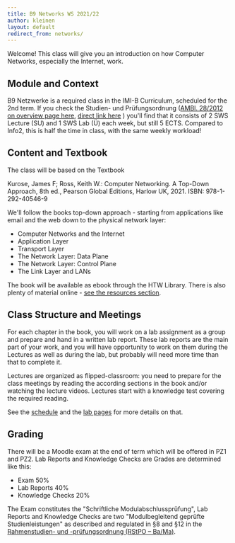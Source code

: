 ```yaml
---
title: B9 Networks WS 2021/22
author: kleinen
layout: default
redirect_from: networks/
---
```


Welcome! This class will give you an introduction on how Computer Networks, especially the Internet, work.

## Module and Context

B9 Netzwerke is a required class in the IMI-B Curriculum, scheduled for the 2nd
term. If you check the Studien- und Prüfungsordnung
([AMBl. 28/2012 on overview page here](https://imi-bachelor.htw-berlin.de/studium/ordnungen-module/#c4106),
[direct link here](https://imi-bachelor.htw-berlin.de/fileadmin/HTW/Zentral/Rechtsstelle/Amtliche_Mitteilungsblaetter/2012/28_12.pdf) )
you'll find that it consists of 2 SWS Lecture (SU) and 1 SWS Lab (Ü) each week,
but still 5 ECTS. Compared to Info2, this is half the time in class, with the
same weekly workload!

## Content and Textbook

The class will be based on the Textbook

Kurose, James F; Ross, Keith W.: Computer Networking. A Top-Down Approach, 8th ed., Pearson Global Editions, Harlow UK, 2021.
ISBN: 978-1-292-40546-9

We'll follow the books top-down approach - starting from applications like email and the web down to the physical network layer:

- Computer Networks and the Internet          
- Application Layer                     
- Transport Layer                                      
- The Network Layer: Data Plane                                   
- The Network Layer: Control Plane                                    
- The Link Layer and LANs    

The book will be available as ebook through the HTW Library.
There is also plenty of material online - [see the resources section](./resources).

## Class Structure and Meetings

For each chapter in the book, you will work on a lab assignment as a group and
prepare and hand in a written lab report. These lab reports are the main part
of your work, and you will have opportunity to work on them during the Lectures
as well as during the lab, but probably will need more time than that to complete it.

Lectures are organized as flipped-classroom: you need
to prepare for the class meetings by reading the according sections in the book and/or
watching the lecture videos.
Lectures start with a knowledge test covering the required reading.

See the [schedule](./schedule) and the [lab pages](./labs) for more details on that.

## Grading

There will be a Moodle exam at the end of term which will be offered
in PZ1 and PZ2. Lab Reports and Knowledge Checks are  Grades are determined like this:

- Exam 50%
- Lab Reports 40%
- Knowledge Checks 20%

The Exam constitutes the "Schriftliche Modulabschlussprüfung",
Lab Reports and Knowledge Checks are two "Modulbegleitend geprüfte Studienleistungen"
as described and regulated in §8 and §12 in the [Rahmenstudien- und -prüfungsordnung (RStPO – Ba/Ma)](https://www.htw-berlin.de/hochschule/dokumente/rahmenordnungen/#c6063).
